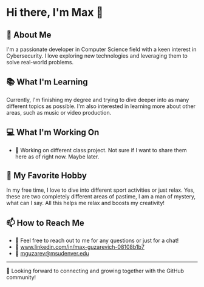# Hi there, I'm Max 👋

## 🌟 About Me
I'm a passionate developer in Computer Science field with a keen interest in Cybersecurity. I love exploring new technologies and leveraging them to solve real-world problems. 

## 📚 What I'm Learning
Currently, I'm finishing my degree and trying to dive deeper into as many different topics as possible. I'm also interested in learning more about other areas, such as music or video production.

## 💻 What I'm Working On
- 🚀 Working on different class project. Not sure if I want to share them here as of right now. Maybe later.

## 🎨 My Favorite Hobby
In my free time, I love to dive into different sport activities or just relax. Yes, these are two completely different areas of pastime, I am a man of mystery, what can I say. All this helps me relax and boosts my creativity!

## 📫 How to Reach Me
- 💌 Feel free to reach out to me for any questions or just for a chat!
- 📄 www.linkedin.com/in/max-guzarevich-08108b1b7
- 🔗 mguzarev@msudenver.edu

---

🌟 Looking forward to connecting and growing together with the GitHub community!



<!--
**MaxGuH/MaxGuH** is a ✨ _special_ ✨ repository because its `README.md` (this file) appears on your GitHub profile.

Here are some ideas to get you started:

- 🔭 I’m currently working on ...
- 🌱 I’m currently learning ...
- 👯 I’m looking to collaborate on ...
- 🤔 I’m looking for help with ...
- 💬 Ask me about ...
- 📫 How to reach me: ...
- 😄 Pronouns: ...
- ⚡ Fun fact: ...
-->
